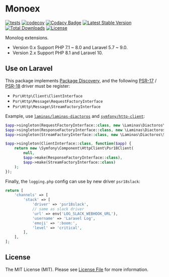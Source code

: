# Monoex

[![tests](https://github.com/MilesChou/monoex/actions/workflows/tests.yml/badge.svg)](https://github.com/MilesChou/monoex/actions/workflows/tests.yml)
[![codecov](https://codecov.io/gh/MilesChou/monoex/branch/master/graph/badge.svg)](https://codecov.io/gh/MilesChou/monoex)
[![Codacy Badge](https://app.codacy.com/project/badge/Grade/84689fff058c4666ba901071f59714c1)](https://app.codacy.com/gh/MilesChou/monoex/dashboard)
[![Latest Stable Version](https://poser.pugx.org/MilesChou/monoex/v/stable)](https://packagist.org/packages/mileschou/monoex)
[![Total Downloads](https://poser.pugx.org/MilesChou/monoex/d/total.svg)](https://packagist.org/packages/mileschou/monoex)
[![License](https://poser.pugx.org/MilesChou/monoex/license)](https://packagist.org/packages/mileschou/monoex)

Monolog extensions.

* Version 0.x Support PHP 7.1 ~ 8.0 and Laravel 5.7 ~ 9.0.
* Version 2.x Support PHP 8.1 and Laravel 10.

## Use on Laravel

This package implements [Package Discovery](https://laravel.com/docs/7.x/packages#package-discovery), and the following [PSR-17](https://www.php-fig.org/psr/psr-17/) / [PSR-18](https://www.php-fig.org/psr/psr-18/) driver must be register:

* `Psr\Http\Client\ClientInterface`
* `Psr\Http\Message\RequestFactoryInterface`
* `Psr\Http\Message\StreamFactoryInterface`

Example, use [`laminas/laminas-diactoros`](https://packagist.org/packages/laminas/laminas-diactoros) and [`symfony/http-client`](https://packagist.org/packages/symfony/http-client):

```php
$app->singleton(RequestFactoryInterface::class, new \Laminas\Diactoros\RequestFactory());
$app->singleton(ResponseFactoryInterface::class, new \Laminas\Diactoros\ResponseFactory());
$app->singleton(StreamFactoryInterface::class, new \Laminas\Diactoros\StreamFactory());

$app->singleton(ClientInterface::class, function($app) {
    return new \Symfony\Component\HttpClient\Psr18Client(
        null,
        $app->make(ResponseFactoryInterface::class),
        $app->make(StreamFactoryInterface::class)
    );
});
```

Finally, the `logging.php` config can use by new driver `psr18slack`:

```php
return [
    'channels' => [
        'stack' => [
            'driver' => 'psr18slack',
            // same as slack driver
            'url' => env('LOG_SLACK_WEBHOOK_URL'),
            'username' => 'Laravel Log',
            'emoji' => ':boom:',
            'level' => 'critical',
        ],
    ],
];
```

## License

The MIT License (MIT). Please see [License File](LICENSE) for more information.
